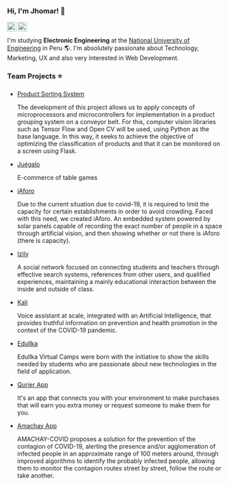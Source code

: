 ### Hi, I'm Jhomar! 👋

<a href="https://www.linkedin.com/in/jhomar-astuyauri/">
  <img align="left" alt="Jhomar Astuyauri | LinkdeIN" width="22px" src="https://cdn.jsdelivr.net/npm/simple-icons@v3/icons/linkedin.svg" />
</a>

<a href="https://www.facebook.com/jhomar.astuyauriherencia.12/">
  <img align="left" alt="Jhomar Astuyauri | Facebook" width="22px" src="https://simpleicons.org/icons/facebook.svg" />
</a>

<br /><br />
I'm studying **Electronic Engineering** at the [National University of Engineering](https://www.facebook.com/UNIoficial.pe) in Peru :earth_americas:. I'm absolutely passionate about Technology, Marketing, UX and also very interested in Web Development.

### Team Projects :star:

- [Product Sorting System](https://github.com/Jhomar1158-ux/Proyecto-003)

  The development of this project allows us to apply concepts of microprocessors and microcontrollers for implementation in a product grouping system on a conveyor belt. For    this, computer vision libraries such as Tensor Flow and Open CV will be used, using Python as the base language. In this way, it seeks to achieve the objective of optimizing the classification of products and that it can be monitored on a screen using Flask.

- [Juégalo](https://github.com/Jhomar1158-ux/ecommerce-de-juegos-de-mesa)

  E-commerce of table games
  
- [iAforo](https://github.com/Jhomar1158-ux/iAforo-pruebas)

  Due to the current situation due to covid-19, it is required to limit the capacity for certain establishments in order to avoid crowding. Faced with this need, we created iAforo. An embedded system powered by solar panels capable of recording the exact number of people in a space through artificial vision, and then showing whether or not there is iAforo (there is capacity).
  
- [Izily](https://github.com/JoCGM09/Izily-React)

  A social network focused on connecting students and teachers through effective search systems, references from other users, and qualified experiences, maintaining a mainly   educational interaction between the inside and outside of class.
  
- [Kali](https://github.com/Jhomar1158-ux/KaliTeamUNI)

  Voice assistant at scale, integrated with an Artificial Intelligence, that provides truthful information on prevention and health promotion in the context of the COVID-19 pandemic.
 
- [Edullka](https://edullka.github.io/)

  Edullka Virtual Camps were born with the initiative to show the skills needed by students who are passionate about new technologies in the field of application.

  
- [Qurier App](https://github.com/Jhomar1158-ux/Somos-Qurier-App)
  
  It's an app that connects you with your environment to make purchases that will earn you extra money or request someone to make them for you.
  
- [Amachay App](https://github.com/Jhomar1158-ux/Project-Amachay)
  
  AMACHAY-COVID proposes a solution for the prevention of the contagion of COVID-19, alerting the presence and/or agglomeration of infected people in an approximate range of   100 meters around, through improved algorithms to identify the probably infected people, allowing them to monitor the contagion routes street by street, follow the route or   take another.
